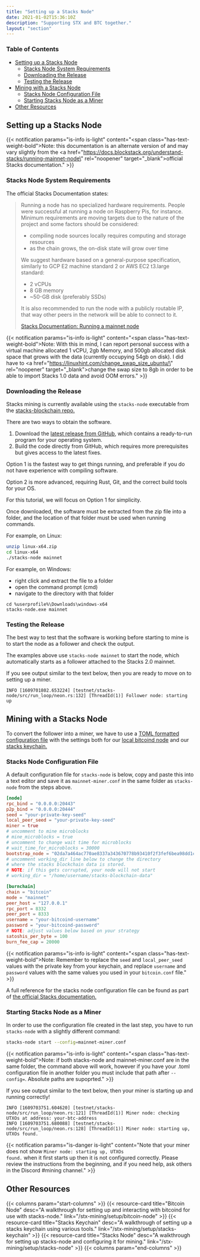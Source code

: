```yaml
---
title: "Setting up a Stacks Node"
date: 2021-01-02T15:36:10Z
description: "Supporting STX and BTC together."
layout: "section"
---
```


### Table of Contents

- [Setting up a Stacks Node](#setting-up-a-stacks-node)
  - [Stacks Node System Requirements](#stacks-node-system-requirements)
  - [Downloading the Release](#downloading-the-release)
  - [Testing the Release](#testing-the-release)
- [Mining with a Stacks Node](#mining-with-a-stacks-node)
  - [Stacks Node Configuration File](#stacks-node-configuration-file)
  - [Starting Stacks Node as a Miner](#starting-stacks-node-as-a-miner)
- [Other Resources](#other-resources)

## Setting up a Stacks Node

{{< notification params="is-info is-light"
 content="<span class=\"has-text-weight-bold\">Note:</span> this documentation is an alternate version of and may vary slightly from the <a href=\"https://docs.blockstack.org/understand-stacks/running-mainnet-node\" rel=\"noopener\" target=\"_blank\">official Stacks documentation.</a>" >}}

### Stacks Node System Requirements

The official Stacks Documentation states:

> Running a node has no specialized hardware requirements. People were successful at running a node on Raspberry Pis, for instance. Minimum requirements are moving targets due to the nature of the project and some factors should be considered:
>
> - compiling node sources locally requires computing and storage resources
> - as the chain grows, the on-disk state will grow over time
>
> We suggest hardware based on a general-purpose specification, similarly to GCP E2 machine standard 2 or AWS EC2 t3.large standard:
>
> - 2 vCPUs
> - 8 GB memory
> - ~50-GB disk (preferably SSDs)
>
> It is also recommended to run the node with a publicly routable IP, that way other peers in the network will be able to connect to it.
>
> [Stacks Documentation: Running a mainnet node](https://docs.blockstack.org/understand-stacks/running-mainnet-node#hardware)

{{< notification params="is-info is-light"
 content="<span class=\"has-text-weight-bold\">Note:</span> With this in mind, I can report personal success with a virtual machine allocated 1 vCPU, 2gb Memory, and 500gb allocated disk space that grows with the data (currently occupying 54gb on disk). I did have to <a href=\"https://linuxhint.com/change_swap_size_ubuntu/\" rel=\"noopener\" target=\"_blank\">change the swap size to 8gb</a> in order to be able to import Stacks 1.0 data and avoid OOM errors." >}}

### Downloading the Release

Stacks mining is currently available using the `stacks-node` executable from the [stacks-blockchain repo.](https://github.com/blockstack/stacks-blockchain)

There are two ways to obtain the software.

1. Download the [latest release from GitHub](https://github.com/blockstack/stacks-blockchain/releases/latest), which contains a ready-to-run program for your operating system.
2. Build the code directly from GitHub, which requires more prerequisites but gives access to the latest fixes.

Option 1 is the fastest way to get things running, and preferable if you do not have experience with compiling software.

Option 2 is more advanced, requiring Rust, Git, and the correct build tools for your OS.

For this tutorial, we will focus on Option 1 for simplicity.

Once downloaded, the software must be extracted from the zip file into a folder, and the location of that folder must be used when running commands.

For example, on Linux:

```bash
unzip linux-x64.zip
cd linux-x64
./stacks-node mainnet
```

For example, on Windows:

- right click and extract the file to a folder
- open the command prompt (cmd)
- navigate to the directory with that folder

```none
cd %userprofile%\Downloads\windows-x64
stacks-node.exe mainnet
```

### Testing the Release

The best way to test that the software is working before starting to mine is to start the node as a follower and check the output.

The examples above use `stacks-node mainnet` to start the node, which automatically starts as a follower attached to the Stacks 2.0 mainnet.

If you see output similar to the text below, then you are ready to move on to setting up a miner.

```none
INFO [1609701802.653224] [testnet/stacks-node/src/run_loop/neon.rs:132] [ThreadId(1)] Follower node: starting up
```

## Mining with a Stacks Node

To convert the follower into a miner, we have to use a [TOML formatted configuration file](https://toml.io/en/) with the settings both for our [local bitcoind node](/stx-mining/setup/bitcoin-node) and our [stacks keychain.](/stx-mining/setup/stacks-keychain)

### Stacks Node Configuration File

A default configuration file for `stacks-node` is below, copy and paste this into a text editor and save it as `mainnet-miner.conf` in the same folder as `stacks-node` from the steps above.

```toml
[node]
rpc_bind = "0.0.0.0:20443"
p2p_bind = "0.0.0.0:20444"
seed = "your-private-key-seed"
local_peer_seed = "your-private-key-seed"
miner = true
# uncomment to mine microblocks
# mine_microblocks = true
# uncomment to change wait time for microblocks
# wait_time_for_microblocks = 30000
bootstrap_node = "02da7a464ac770ae8337a343670778b93410f2f3fef6bea98dd1c3e9224459d36b@seed-0.mainnet.stacks.co:20444,02afeae522aab5f8c99a00ddf75fbcb4a641e052dd48836408d9cf437344b63516@seed-1.mainnet.stacks.co:20444,03652212ea76be0ed4cd83a25c06e57819993029a7b9999f7d63c36340b34a4e62@seed-2.mainnet.stacks.co:20444"
# uncomment working_dir line below to change the directory
# where the stacks blockchain data is stored.
# NOTE: if this gets corrupted, your node will not start
# working_dir = "/home/username/stacks-blockchain-data"

[burnchain]
chain = "bitcoin"
mode = "mainnet"
peer_host = "127.0.0.1"
rpc_port = 8332
peer_port = 8333
username = "your-bitcoind-username"
password = "your-bitcoind-password"
# NOTE: adjust values below based on your strategy
satoshis_per_byte = 100
burn_fee_cap = 20000
```

{{< notification params="is-info is-light"
 content="<span class=\"has-text-weight-bold\">Note:</span> Remember to replace the <code>seed</code> and <code>local_peer_seed</code> values with the private key from your keychain, and replace <code>username</code> and <code>password</code> values with the same values you used in your <code>bitcoin.conf</code> file." >}}

A full reference for the stacks node configuration file can be found as part of [the official Stacks documentation.](https://docs.blockstack.org/references/stacks-node-configuration)

### Starting Stacks Node as a Miner

In order to use the configuration file created in the last step, you have to run `stacks-node` with a slightly different command:

```bash
stacks-node start --config=mainnet-miner.conf
```

{{< notification params="is-info is-light"
 content="<span class=\"has-text-weight-bold\">Note:</span> if both stacks-node and mainnet-miner.conf are in the same folder, the command above will work, however if you have your .toml configuration file in another folder you must include that path after <code>--config=</code>. Absolute paths are supoprted." >}}

If you see output similar to the text below, then your miner is starting up and running correctly!

```none
INFO [1609703751.604620] [testnet/stacks-node/src/run_loop/neon.rs:121] [ThreadId(1)] Miner node: checking UTXOs at address: your-btc-address
INFO [1609703751.680088] [testnet/stacks-node/src/run_loop/neon.rs:128] [ThreadId(1)] Miner node: starting up, UTXOs found.
```

{{< notification params="is-danger is-light"
 content="Note that your miner does not show <code>Miner node: starting up, UTXOs found.</code> when it first starts up then it is not configured correctly. Please review the instructions from the beginning, and if you need help, ask others in the Discord #mining channel." >}}

## Other Resources

{{< columns param="start-columns" >}}
  {{< resource-card title="Bitcoin Node"
    desc="A walkthrough for setting up and interacting with bitcoind for use with stacks-node."
    link="/stx-mining/setup/bitcoin-node" >}}
  {{< resource-card title="Stacks Keychain"
    desc="A walkthrough of setting up a stacks keychain using various tools."
    link="/stx-mining/setup/stacks-keychain" >}}
  {{< resource-card title="Stacks Node"
    desc="A walkthrough for setting up stacks-node and configuring it for mining."
    link="/stx-mining/setup/stacks-node" >}}
{{< columns param="end-columns" >}}
